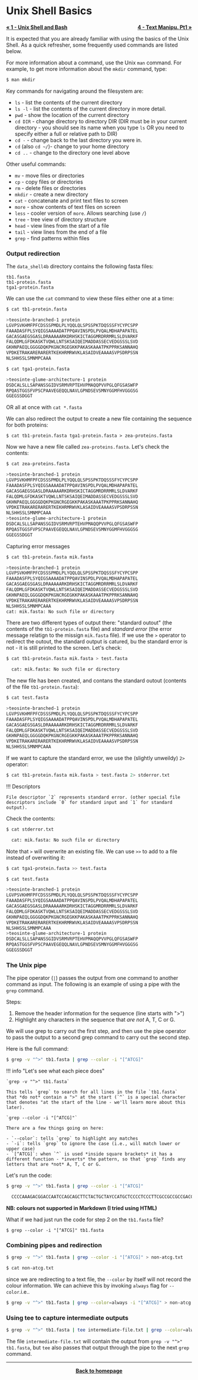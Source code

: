 # Unix Shell Basics

<p style="text-align:left;">
  <b><a class="btn" href="https://genomicsaotearoa.github.io/bash-for-bioinformatics/workshop_material/1_introduction.html" style="background: var(--bs-green);font-weight:bold">&laquo; 1 - Unix Shell and Bash </a></b> 
  <span style="float:right;">
    <b><a class="btn" href="https://genomicsaotearoa.github.io/bash-for-bioinformatics/workshop_material/4_inspectmanipluate.html" style="background: var(--bs-green);font-weight:bold">4 - Text Manipu. Pt1 &raquo;</a></b>
  </span>
</p>



It is expected that you are already familiar with using the basics of the Unix Shell.  As a quick refresher, some frequently used commands are listed below.

For more information about a command, use the Unix `man` command. For example, to get more information about the `mkdir` command, type:

```bash
$ man mkdir
```

Key commands for navigating around the filesystem are:

 - `ls` - list the contents of the current directory
 - `ls -l` - list the contents of the current directory in more detail.
 - `pwd` - show the location of the current directory
 - `cd DIR` - change directory to directory DIR (DIR must be in your current directory - you should see its name when you type `ls` OR you need to specify either a full or relative path to DIR)
 - `cd -` - change back to the last directory you were in.
 - `cd` (also `cd ~/`)- change to your home directory
 - `cd ..` - change to the directory one level above

Other useful commands:

- `mv` - move files or directories
- `cp` - copy files or directories
- `rm` - delete files or directories
- `mkdir` - create a new directory
- `cat` - concatenate and print text files to screen
- `more` - show contents of text files on screen
- `less` - cooler version of `more`. Allows searching (use `/`)
- `tree` - tree view of directory structure
- `head` - view lines from the start of a file
- `tail` - view lines from the end of a file
- `grep` - find patterns within files


### Output redirection

The `data_shell4b` directory contains the following fasta files:

```
tb1.fasta
tb1-protein.fasta
tga1-protein.fasta
```

We can use the `cat` command to view these files either one at a time:

```bash
$ cat tb1-protein.fasta

>teosinte-branched-1 protein
LGVPSVKHMFPFCDSSSPMDLPLYQQLQLSPSSPKTDQSSSFYCYPCSPP
FAAADASFPLSYQIGSAAAADATPPQAVINSPDLPVQALMDHAPAPATEL
GACASGAEGSGASLDRAAAAARKDRHSKICTAGGMRDRRMRLSLDVARKF
FALQDMLGFDKASKTVQWLLNTSKSAIQEIMADDASSECVEDGSSSLSVD
GKHNPAEQLGGGGDQKPKGNCRGEGKKPAKASKAAATPKPPRKSANNAHQ
VPDKETRAKARERARERTKEKHRMRWVKLASAIDVEAAAASVPSDRPSSN
NLSHHSSLSMNMPCAAA
```
```bash
$ cat tga1-protein.fasta 

>teosinte-glume-architecture-1 protein
DSDCALSLLSAPANSSGIDVSRMVRPTEHVPMAQQPVVPGLQFGSASWFP
RPQASTGGSFVPSCPAAVEGEQQLNAVLGPNDSEVSMNYGGMFHVGGGSG
GGEGSSDGGT
```
OR all at once with `cat *.fasta`

We can also redirect the output to create a new file containing the sequence for both proteins:

```
$ cat tb1-protein.fasta tga1-protein.fasta > zea-proteins.fasta
```

Now we have a new file called `zea-proteins.fasta`. Let's check the contents:

```bash
$ cat zea-proteins.fasta 

>teosinte-branched-1 protein
LGVPSVKHMFPFCDSSSPMDLPLYQQLQLSPSSPKTDQSSSFYCYPCSPP
FAAADASFPLSYQIGSAAAADATPPQAVINSPDLPVQALMDHAPAPATEL
GACASGAEGSGASLDRAAAAARKDRHSKICTAGGMRDRRMRLSLDVARKF
FALQDMLGFDKASKTVQWLLNTSKSAIQEIMADDASSECVEDGSSSLSVD
GKHNPAEQLGGGGDQKPKGNCRGEGKKPAKASKAAATPKPPRKSANNAHQ
VPDKETRAKARERARERTKEKHRMRWVKLASAIDVEAAAASVPSDRPSSN
NLSHHSSLSMNMPCAAA
>teosinte-glume-architecture-1 protein
DSDCALSLLSAPANSSGIDVSRMVRPTEHVPMAQQPVVPGLQFGSASWFP
RPQASTGGSFVPSCPAAVEGEQQLNAVLGPNDSEVSMNYGGMFHVGGGSG
GGEGSSDGGT
```

Capturing error messages

```bash
$ cat tb1-protein.fasta mik.fasta

>teosinte-branched-1 protein
LGVPSVKHMFPFCDSSSPMDLPLYQQLQLSPSSPKTDQSSSFYCYPCSPP
FAAADASFPLSYQIGSAAAADATPPQAVINSPDLPVQALMDHAPAPATEL
GACASGAEGSGASLDRAAAAARKDRHSKICTAGGMRDRRMRLSLDVARKF
FALQDMLGFDKASKTVQWLLNTSKSAIQEIMADDASSECVEDGSSSLSVD
GKHNPAEQLGGGGDQKPKGNCRGEGKKPAKASKAAATPKPPRKSANNAHQ
VPDKETRAKARERARERTKEKHRMRWVKLASAIDVEAAAASVPSDRPSSN
NLSHHSSLSMNMPCAAA
cat: mik.fasta: No such file or directory
```

There are two different types of output there: "standard outout" (the contents of the `tb1-protein.fasta` file) and *standard error* (the error message relatign to the missign `mik.fasta` file). If we use the `>` operator to redirect the outout, the standard output is catured, bu the standard error is not - it is still printed to the screen.  Let's check:

``` bash
$ cat tb1-protein.fasta mik.fasta > test.fasta

  cat: mik.fasta: No such file or directory
```

The new file has been created, and contans the standard outout (contents of the file `tb1-protein.fasta`):

```bash
$ cat test.fasta

>teosinte-branched-1 protein
LGVPSVKHMFPFCDSSSPMDLPLYQQLQLSPSSPKTDQSSSFYCYPCSPP
FAAADASFPLSYQIGSAAAADATPPQAVINSPDLPVQALMDHAPAPATEL
GACASGAEGSGASLDRAAAAARKDRHSKICTAGGMRDRRMRLSLDVARKF
FALQDMLGFDKASKTVQWLLNTSKSAIQEIMADDASSECVEDGSSSLSVD
GKHNPAEQLGGGGDQKPKGNCRGEGKKPAKASKAAATPKPPRKSANNAHQ
VPDKETRAKARERARERTKEKHRMRWVKLASAIDVEAAAASVPSDRPSSN
NLSHHSSLSMNMPCAAA
```

If we want to capture the standard error, we use the (slightly unweildy) `2>` operator:

```bash
$ cat tb1-protein.fasta mik.fasta > test.fasta 2> stderror.txt
```

!!! Descriptors

    File descriptor `2` represents standard error. (other special file descriptors include `0` for standard input and `1` for standard output).

Check the contents:

```bash
$ cat stderror.txt

  cat: mik.fasta: No such file or directory
```

Note that `>` will overwrite an existing file. We can use `>>` to add to a file instead of overwriting it:

```bash
$ cat tga1-protein.fasta >> test.fasta

$ cat test.fasta 

>teosinte-branched-1 protein
LGVPSVKHMFPFCDSSSPMDLPLYQQLQLSPSSPKTDQSSSFYCYPCSPP
FAAADASFPLSYQIGSAAAADATPPQAVINSPDLPVQALMDHAPAPATEL
GACASGAEGSGASLDRAAAAARKDRHSKICTAGGMRDRRMRLSLDVARKF
FALQDMLGFDKASKTVQWLLNTSKSAIQEIMADDASSECVEDGSSSLSVD
GKHNPAEQLGGGGDQKPKGNCRGEGKKPAKASKAAATPKPPRKSANNAHQ
VPDKETRAKARERARERTKEKHRMRWVKLASAIDVEAAAASVPSDRPSSN
NLSHHSSLSMNMPCAAA
>teosinte-glume-architecture-1 protein
DSDCALSLLSAPANSSGIDVSRMVRPTEHVPMAQQPVVPGLQFGSASWFP
RPQASTGGSFVPSCPAAVEGEQQLNAVLGPNDSEVSMNYGGMFHVGGGSG
GGEGSSDGGT
```

### The Unix pipe

The pipe operator (`|`) passes the output from one command to another command as input.  The following is an example of using a pipe with the `grep` command.

Steps:

1. Remove the header information for the sequence (line starts with ">")
2. Highlight any characters in the sequence that *are not* A, T, C or G.

We will use grep to carry out the first step, and then use the pipe operator to pass the output to a second grep command to carry out the second step.

Here is the full command:

```bash 
$ grep -v "^>" tb1.fasta | grep --color -i "[^ATCG]"
```

!!! info "Let's see what each piece does" 

    `grep -v "^>" tb1.fasta`
 
    This tells `grep` to search for all lines in the file `tb1.fasta`  that *do not* contain a ">" at the start (`^` is a special character that denotes "at the start of the line - we'll learn more about this later).

    `grep --color -i "[^ATCG]"`

    There are a few things going on here:

    - `--color`: tells `grep` to highlight any matches
    - `-i`: tells `grep` to ignore the case (i.e., will match lower or upper case)
    - `[^ATCG]`: when `^` is used *inside square brackets* it has a different function - *inverts* the pattern, so that `grep` finds any letters that are *not* A, T, C or G.

Let's run the code:

```bash
$ grep -v "^>" tb1.fasta | grep --color -i "[^ATCG]"

  CCCCAAAGACGGACCAATCCAGCAGCTTCTACTGCTAYCCATGCTCCCCTCCCTTCGCCGCCGCCGACGC
```

**NB: colours not supported in Markdown (I tried using HTML)**

What if we had just run the code for step 2 on the `tb1.fasta` file?

```
$ grep --color -i "[^ATCG]" tb1.fasta
```

### Combining pipes and redirection

```bash
$ grep -v "^>" tb1.fasta | grep --color -i "[^ATCG]" > non-atcg.txt
```

```bash
$ cat non-atcg.txt 
```

since we are redirecting to a text file, the `--color` by itself will not record the colour information. We can achieve this by invoking `always` flag for `--color`.i.e..

```bash
$ grep -v "^>" tb1.fasta | grep --color=always -i "[^ATCG]" > non-atcg.txt
```
### Using tee to capture intermediate outputs

```bash
$ grep -v "^>" tb1.fasta | tee intermediate-file.txt | grep --color=always -i "[^ATCG]" > non-atcg.txt
```

The file `intermediate-file.txt` will contain the output from `grep -v "^>" tb1.fasta`, but `tee` also passes that output through the pipe to the next `grep` command.


- - - 

<p align="center"><b><a class="btn" href="https://genomicsaotearoa.github.io/shell-for-bioinformatics/" style="background: var(--bs-dark);font-weight:bold">Back to homepage</a></b></p>